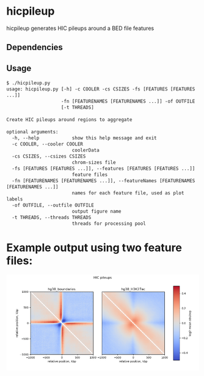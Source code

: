 # hicpileup

hicpileup generates HIC pileups around a BED file features

## Dependencies



## Usage

```
$ ./hicpileup.py
usage: hicpileup.py [-h] -c COOLER -cs CSIZES -fs [FEATURES [FEATURES ...]]
                    -fn [FEATURENAMES [FEATURENAMES ...]] -of OUTFILE
                    [-t THREADS]

Create HIC pileups around regions to aggregate

optional arguments:
  -h, --help            show this help message and exit
  -c COOLER, --cooler COOLER
                        coolerData
  -cs CSIZES, --csizes CSIZES
                        chrom-sizes file
  -fs [FEATURES [FEATURES ...]], --features [FEATURES [FEATURES ...]]
                        feature files
  -fn [FEATURENAMES [FEATURENAMES ...]], --featureNames [FEATURENAMES [FEATURENAMES ...]]
                        names for each feature file, used as plot labels
  -of OUTFILE, --outfile OUTFILE
                        output figure name
  -t THREADS, --threads THREADS
                        threads for processing pool
```


# Example output using two feature files:

![example](data/test1.png)


